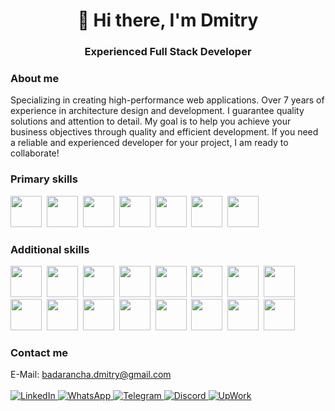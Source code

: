 <div align="center">
    <h1>👋 Hi there, I'm Dmitry</h1>
    <h3>Experienced Full Stack Developer</h3>
</div>

### About me
Specializing in creating high-performance web applications. Over 7 years of experience in architecture design and development. I guarantee quality solutions and attention to detail.
My goal is to help you achieve your business objectives through quality and efficient development. If you need a reliable and experienced developer for your project, I am ready to collaborate!

### Primary skills
<img src="https://cdn.jsdelivr.net/gh/devicons/devicon@latest/icons/go/go-original-wordmark.svg" style="width: 50px" />&nbsp;
<img src="https://cdn.jsdelivr.net/gh/devicons/devicon@latest/icons/php/php-original.svg" style="width: 50px" />&nbsp;
<img src="https://cdn.jsdelivr.net/gh/devicons/devicon@latest/icons/csharp/csharp-original.svg" style="width: 50px" />&nbsp;
<img src="https://cdn.jsdelivr.net/gh/devicons/devicon@latest/icons/cplusplus/cplusplus-original.svg" style="width: 50px" />&nbsp;
<img src="https://cdn.jsdelivr.net/gh/devicons/devicon@latest/icons/html5/html5-plain-wordmark.svg" style="width: 50px" />&nbsp;
<img src="https://cdn.jsdelivr.net/gh/devicons/devicon@latest/icons/css3/css3-plain-wordmark.svg" style="width: 50px" />&nbsp;
<img src="https://cdn.jsdelivr.net/gh/devicons/devicon@latest/icons/javascript/javascript-original.svg" style="width: 50px" />&nbsp;

### Additional skills  
<img src="https://cdn.jsdelivr.net/gh/devicons/devicon@latest/icons/sass/sass-original.svg" style="width: 50px" />&nbsp;
<img src="https://cdn.jsdelivr.net/gh/devicons/devicon@latest/icons/webpack/webpack-original.svg" style="width: 50px" />&nbsp;
<img src="https://cdn.jsdelivr.net/gh/devicons/devicon@latest/icons/vuejs/vuejs-original.svg" style="width: 50px" />&nbsp;
<img src="https://cdn.jsdelivr.net/gh/devicons/devicon@latest/icons/react/react-original.svg" style="width: 50px" />&nbsp;
<img src="https://cdn.jsdelivr.net/gh/devicons/devicon@latest/icons/git/git-original.svg" style="width: 50px" />&nbsp;
<img src="https://cdn.jsdelivr.net/gh/devicons/devicon@latest/icons/bootstrap/bootstrap-original.svg" style="width: 50px" />&nbsp;
<img src="https://cdn.jsdelivr.net/gh/devicons/devicon@latest/icons/npm/npm-original-wordmark.svg" style="width: 50px" />&nbsp;
<img src="https://cdn.jsdelivr.net/gh/devicons/devicon@latest/icons/nodejs/nodejs-original.svg" style="width: 50px" />&nbsp;
<img src="https://cdn.jsdelivr.net/gh/devicons/devicon@latest/icons/laravel/laravel-original.svg" style="width: 50px" />&nbsp;
<img src="https://cdn.jsdelivr.net/gh/devicons/devicon@latest/icons/redis/redis-original.svg" style="width: 50px" />&nbsp;
<img src="https://cdn.jsdelivr.net/gh/devicons/devicon@latest/icons/python/python-original.svg" style="width: 50px" />&nbsp;
<img src="https://cdn.jsdelivr.net/gh/devicons/devicon@latest/icons/jquery/jquery-original.svg" style="width: 50px" />&nbsp;
<img src="https://cdn.jsdelivr.net/gh/devicons/devicon@latest/icons/grpc/grpc-original.svg" style="width: 50px" />&nbsp;
<img src="https://cdn.jsdelivr.net/gh/devicons/devicon@latest/icons/postgresql/postgresql-original.svg" style="width: 50px" />&nbsp;
<img src="https://cdn.jsdelivr.net/gh/devicons/devicon@latest/icons/mysql/mysql-original.svg" style="width: 50px" />&nbsp;
<img src="https://cdn.jsdelivr.net/gh/devicons/devicon@latest/icons/mongodb/mongodb-original.svg" style="width: 50px" />&nbsp;

### Contact me
E-Mail: badarancha.dmitry@gmail.com<br><br>
<a href="https://www.linkedin.com/in/y0hum/" target="_blank" title="LinkedIn">
    <img src="https://img.shields.io/badge/LinkedIn-blue?style=for-the-badge&logo=linkedin&logoColor=white" alt="LinkedIn"/>
</a>
<a href="https://wa.me/380983027209" target="_blank" title="WhatsApp">
    <img src="https://img.shields.io/badge/WhatsApp-blue?style=for-the-badge&logo=whatsapp&logoColor=white" alt="WhatsApp"/>
</a>
<a href="https://t.me/y0hum" target="_blank" title="Telegram">
    <img src="https://img.shields.io/badge/Telegram-blue?style=for-the-badge&logo=telegram&logoColor=white" alt="Telegram"/>
</a>
<a href="https://discord.gg/6veY2AZzTv" target="_blank" title="Discord">
    <img src="https://img.shields.io/badge/Discord-blue?style=for-the-badge&logo=discord&logoColor=white" alt="Discord"/>
</a>
<a href="https://www.upwork.com/freelancers/~012e743bb54eb41bd2" target="_blank" title="UpWork">
    <img src="https://img.shields.io/badge/UpWork-blue?style=for-the-badge&logo=upwork&logoColor=white" alt="UpWork"/>
</a>
